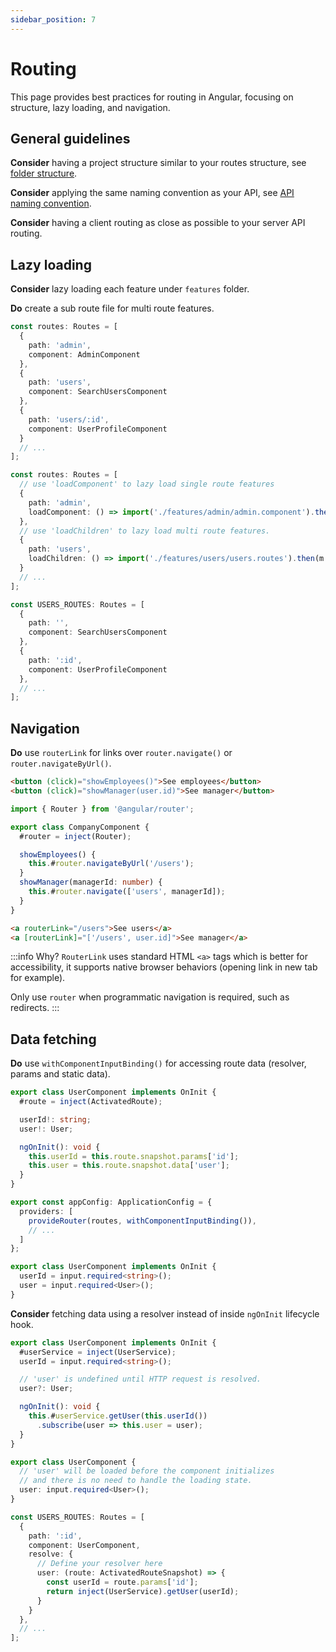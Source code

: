 ```yaml
---
sidebar_position: 7
---
```

# Routing

This page provides best practices for routing in Angular, focusing on structure, lazy loading, and navigation.

## General guidelines

**Consider** having a project structure similar to your routes structure, see [folder structure](./general/folder-structure.md#features-folder).

**Consider** applying the same naming convention as your API, see [API naming convention](./http/api-design.md#naming-convention).

**Consider** having a client routing as close as possible to your server API routing.

## Lazy loading

**Consider** lazy loading each feature under `features` folder.

**Do** create a sub route file for multi route features.

```ts title="❌ app.routes.ts"
const routes: Routes = [
  {
    path: 'admin',
    component: AdminComponent
  },
  {
    path: 'users',
    component: SearchUsersComponent
  },
  {
    path: 'users/:id',
    component: UserProfileComponent
  }
  // ...
];
```

```ts title="✅ app.routes.ts"
const routes: Routes = [
  // use 'loadComponent' to lazy load single route features
  {
    path: 'admin',
    loadComponent: () => import('./features/admin/admin.component').then(c => c.AdminComponent)
  },
  // use 'loadChildren' to lazy load multi route features.
  {
    path: 'users',
    loadChildren: () => import('./features/users/users.routes').then(m => m.USERS_ROUTES)
  }
  // ...
];
```

```ts title="✅ features/users/users.routes.ts"
const USERS_ROUTES: Routes = [
  {
    path: '',
    component: SearchUsersComponent
  },
  {
    path: ':id',
    component: UserProfileComponent
  },
  // ...
];
```

## Navigation

**Do** use `routerLink` for links over `router.navigate()` or `router.navigateByUrl()`.

```html title="❌ company.component.html"
<button (click)="showEmployees()">See employees</button>
<button (click)="showManager(user.id)">See manager</button>
```

```ts title="❌ company.component.ts"
import { Router } from '@angular/router';

export class CompanyComponent {
  #router = inject(Router);

  showEmployees() {
    this.#router.navigateByUrl('/users');
  }
  showManager(managerId: number) {
    this.#router.navigate(['users', managerId]);
  }
}
```

```html title="✅ company.component.html"
<a routerLink="/users">See users</a>
<a [routerLink]="['/users', user.id]">See manager</a>
```

:::info Why?
`RouterLink` uses standard HTML `<a>` tags which is better for accessibility, it supports native browser behaviors (opening link in new tab for example).

Only use `router` when programmatic navigation is required, such as redirects.
:::


## Data fetching

**Do** use `withComponentInputBinding()` for accessing route data (resolver, params and static data).

```ts title="❌ user.component.ts"
export class UserComponent implements OnInit {
  #route = inject(ActivatedRoute);

  userId!: string;
  user!: User;

  ngOnInit(): void {
    this.userId = this.route.snapshot.params['id'];
    this.user = this.route.snapshot.data['user'];
  }
}
```

```ts title="✅ app.config.ts"
export const appConfig: ApplicationConfig = {
  providers: [
    provideRouter(routes, withComponentInputBinding()),
    // ...
  ]
};
```

```ts title="✅ user.component.ts"
export class UserComponent implements OnInit {
  userId = input.required<string>();
  user = input.required<User>();
}
```

**Consider** fetching data using a resolver instead of inside `ngOnInit` lifecycle hook.

```ts title="❌ user.component.ts"
export class UserComponent implements OnInit {
  #userService = inject(UserService);
  userId = input.required<string>();

  // 'user' is undefined until HTTP request is resolved.
  user?: User;

  ngOnInit(): void {
    this.#userService.getUser(this.userId())
      .subscribe(user => this.user = user);
  }
}
```

```ts title="✅ user.component.ts"
export class UserComponent {
  // 'user' will be loaded before the component initializes
  // and there is no need to handle the loading state.
  user: input.required<User>();
}
```

```ts title="✅ users.routes.ts"
const USERS_ROUTES: Routes = [
  {
    path: ':id',
    component: UserComponent,
    resolve: {
      // Define your resolver here
      user: (route: ActivatedRouteSnapshot) => {
        const userId = route.params['id'];
        return inject(UserService).getUser(userId);
      }
    }
  },
  // ...
];
```
